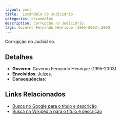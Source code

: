 ```yaml
---
layout: post
title:  Escândalo do Judiciário
categories: escandalos
description: Corrupção no Judiciário.
tags: Governo Fernando Henrique (1995-2003),2000
---
```


Corrupção no Judiciário.

## Detalhes
- **Governo**: Governo Fernando Henrique (1995-2003)
- **Envolvidos**: Juízes.
- **Consequências**: 

## Links Relacionados
- [Busca no Google para o título e descrição](https://www.google.com/search?q=Esc%C3%A2ndalo%20do%20Judici%C3%A1rio%20Corrup%C3%A7%C3%A3o%20no%20Judici%C3%A1rio.%20Governo%20Fernando%20Henrique%20%281995-2003%29)
- [Busca na Wikipedia para o título e descrição](https://en.wikipedia.org/w/index.php?search=Esc%C3%A2ndalo%20do%20Judici%C3%A1rio%20Corrup%C3%A7%C3%A3o%20no%20Judici%C3%A1rio.%20Governo%20Fernando%20Henrique%20%281995-2003%29)
